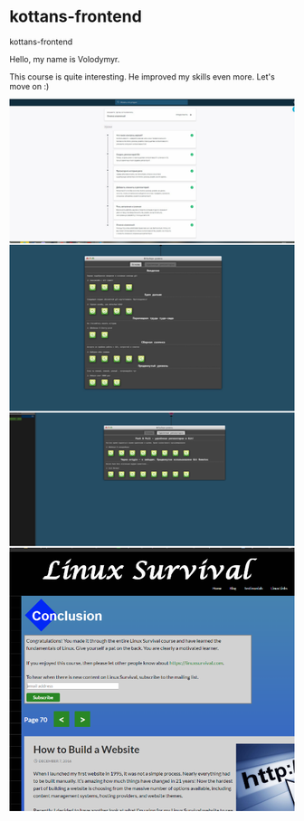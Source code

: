 # kottans-frontend
kottans-frontend 


Hello, my name is Volodymyr.

This course is quite interesting. He improved my skills even more. Let's move on :)



![Image alt](https://github.com/vovan-zt/kottans-frontend/blob/main/img/1.png)
![Image alt](https://github.com/vovan-zt/kottans-frontend/blob/main/img/2.png)
![Image alt](https://github.com/vovan-zt/kottans-frontend/blob/main/img/3.png)
![Image alt](https://github.com/vovan-zt/kottans-frontend/blob/main/img/linux.png)












